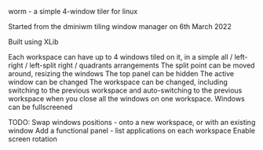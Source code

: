 worm - a simple 4-window tiler for linux

Started from the dminiwm tiling window manager on 6th March 2022

Built using XLib

Each workspace can have up to 4 windows tiled on it, in a simple all / left-right / left-split right / quadrants arrangements
The split point can be moved around, resizing the windows
The top panel can be hidden
The active window can be changed
The workspace can be changed, including switching to the previous workspace and auto-switching to the previous workspace when you close all the windows on one workspace.
Windows can be fullscreened

TODO:
    Swap windows positions - onto a new workspace, or with an existing window
    Add a functional panel - list applications on each workspace
    Enable screen rotation